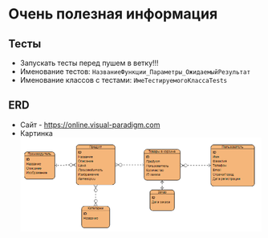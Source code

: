 # Очень полезная информация
## Тесты
* Запускать тесты перед пушем в ветку!!!
* Именование тестов: `НазваниеФункции_Параметры_ОжидаемыйРезультат`
* Именование классов с тестами: `ИмеТестируемогоКлассаTests`

## ERD
* Сайт - https://online.visual-paradigm.com
* Картинка
![ERD диаграмма](ERD/ERD.png)